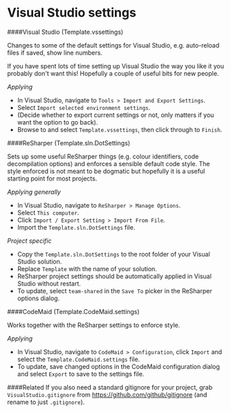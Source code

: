 Visual Studio settings
======================

####Visual Studio (Template.vssettings)

Changes to some of the default settings for Visual Studio, e.g. auto-reload files if saved, show line numbers.

If you have spent lots of time setting up Visual Studio the way you like it you probably don't want this! Hopefully a couple of useful bits for new people.

*Applying*
* In Visual Studio, navigate to `Tools > Import and Export Settings`.
* Select `Import selected environment settings`.
* (Decide whether to export current settings or not, only matters if you want the option to go back).
* Browse to and select `Template.vssettings`, then click through to `Finish`.

####ReSharper (Template.sln.DotSettings)

Sets up some useful ReSharper things (e.g. colour identifiers, code decompilation options) and enforces a sensible default code style. The style enforced is not meant to be dogmatic but hopefully it is a useful starting point for most projects.

*Applying generally*
* In Visual Studio, navigate to `ReSharper > Manage Options`.
* Select `This computer`.
* Click `Import / Export Setting > Import From File`.
* Import the `Template.sln.DotSettings` file.

*Project specific*

* Copy the `Template.sln.DotSettings` to the root folder of your Visual Studio solution.
* Replace `Template` with the name of your solution.
* ReSharper project settings should be automatically applied in Visual Studio without restart.
* To update, select `team-shared` in the `Save To` picker in the ReSharper options dialog.

####CodeMaid (Template.CodeMaid.settings)

Works together with the ReSharper settings to enforce style.

*Applying*
* In Visual Studio, navigate to `CodeMaid > Configuration`, click `Import` and select the `Template.CodeMaid.settings` file.
* To update, save changed options in the CodeMaid configuration dialog and select `Export` to save to the settings file.

####Related
If you also need a standard gitignore for your project, grab `VisualStudio.gitignore` from https://github.com/github/gitignore (and rename to just `.gitignore`).
